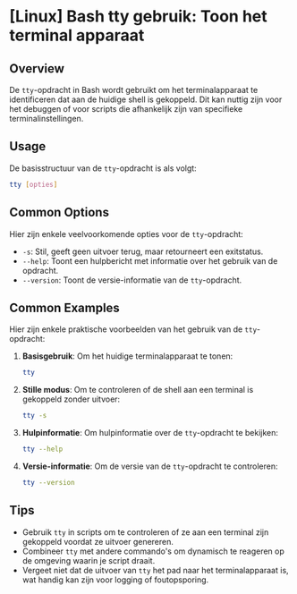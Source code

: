 # [Linux] Bash tty gebruik: Toon het terminal apparaat

## Overview
De `tty`-opdracht in Bash wordt gebruikt om het terminalapparaat te identificeren dat aan de huidige shell is gekoppeld. Dit kan nuttig zijn voor het debuggen of voor scripts die afhankelijk zijn van specifieke terminalinstellingen.

## Usage
De basisstructuur van de `tty`-opdracht is als volgt:

```bash
tty [opties]
```

## Common Options
Hier zijn enkele veelvoorkomende opties voor de `tty`-opdracht:

- `-s`: Stil, geeft geen uitvoer terug, maar retourneert een exitstatus.
- `--help`: Toont een hulpbericht met informatie over het gebruik van de opdracht.
- `--version`: Toont de versie-informatie van de `tty`-opdracht.

## Common Examples
Hier zijn enkele praktische voorbeelden van het gebruik van de `tty`-opdracht:

1. **Basisgebruik**: Om het huidige terminalapparaat te tonen:
    ```bash
    tty
    ```

2. **Stille modus**: Om te controleren of de shell aan een terminal is gekoppeld zonder uitvoer:
    ```bash
    tty -s
    ```

3. **Hulpinformatie**: Om hulpinformatie over de `tty`-opdracht te bekijken:
    ```bash
    tty --help
    ```

4. **Versie-informatie**: Om de versie van de `tty`-opdracht te controleren:
    ```bash
    tty --version
    ```

## Tips
- Gebruik `tty` in scripts om te controleren of ze aan een terminal zijn gekoppeld voordat ze uitvoer genereren.
- Combineer `tty` met andere commando's om dynamisch te reageren op de omgeving waarin je script draait.
- Vergeet niet dat de uitvoer van `tty` het pad naar het terminalapparaat is, wat handig kan zijn voor logging of foutopsporing.